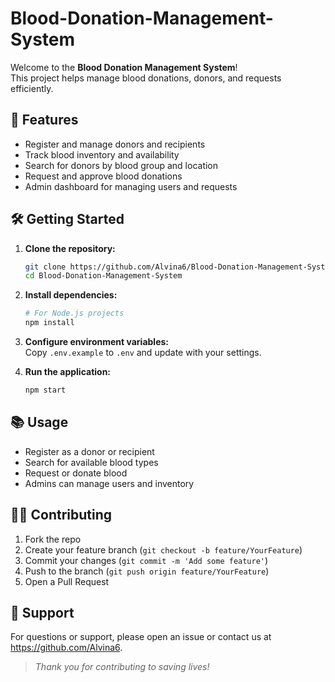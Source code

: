 # Blood-Donation-Management-System

Welcome to the **Blood Donation Management System**!  
This project helps manage blood donations, donors, and requests efficiently.

## 🚀 Features

- Register and manage donors and recipients
- Track blood inventory and availability
- Search for donors by blood group and location
- Request and approve blood donations
- Admin dashboard for managing users and requests

## 🛠️ Getting Started

1. **Clone the repository:**
    ```bash
    git clone https://github.com/Alvina6/Blood-Donation-Management-System.git
    cd Blood-Donation-Management-System
    ```

2. **Install dependencies:**
    ```bash
    # For Node.js projects
    npm install
    ```

3. **Configure environment variables:**  
    Copy `.env.example` to `.env` and update with your settings.

4. **Run the application:**
    ```bash
    npm start

## 📚 Usage

- Register as a donor or recipient
- Search for available blood types
- Request or donate blood
- Admins can manage users and inventory

## 🧑‍💻 Contributing

1. Fork the repo
2. Create your feature branch (`git checkout -b feature/YourFeature`)
3. Commit your changes (`git commit -m 'Add some feature'`)
4. Push to the branch (`git push origin feature/YourFeature`)
5. Open a Pull Request

## 💬 Support

For questions or support, please open an issue or contact us at https://github.com/Alvina6.

> _Thank you for contributing to saving lives!_
